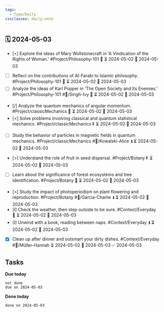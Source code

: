 ```yaml
---
tags:
  - Type/Daily
cssclasses: daily-note
---
```


## 🗓️ 2024-05-03

- [<] Explore the ideas of Mary Wollstonecraft in 'A Vindication of the Rights of Woman.' #Project/Philosophy-101 🔺 ⏳ 2024-05-02 📅 2024-05-03
- [ ] Reflect on the contributions of Al-Farabi to Islamic philosophy. #Project/Philosophy-101 🔼 ⏳ 2024-05-02 📅 2024-05-03
- [ ] Analyze the ideas of Karl Popper in 'The Open Society and Its Enemies.' #Project/Philosophy-101 #👤/Singh-Ivy 🔽 ⏳ 2024-05-02 📅 2024-05-03
- [/] Analyze the quantum mechanics of angular momentum. #Project/classicMechanics 🔼 ⏳ 2024-05-02 📅 2024-05-03
- [<] Solve problems involving classical and quantum statistical mechanics. #Project/classicMechanics ⏬ ⏳ 2024-05-02 📅 2024-05-03
- [ ] Study the behavior of particles in magnetic fields in quantum mechanics. #Project/classicMechanics #👤/Kowalski-Alice ⏫ ⏳ 2024-05-02 📅 2024-05-03
- [>] Understand the role of fruit in seed dispersal. #Project/Botany ⏬ ⏳ 2024-05-02 📅 2024-05-03
- [ ] Learn about the significance of forest ecosystems and tree identification. #Project/Botany 🔽 ⏳ 2024-05-02 📅 2024-05-03
- [>] Study the impact of photoperiodism on plant flowering and reproduction. #Project/Botany #👤/Garcia-Charlie ⏫ ⏳ 2024-05-02 📅 2024-05-03
- [I] Check the weather, then step outside to be sure. #Context/Everyday 🔼 ⏳ 2024-05-02 📅 2024-05-03
- [I] Unwind with a book, reading between naps. #Context/Everyday ⏫ ⏳ 2024-05-02 📅 2024-05-03
- [x] Clean up after dinner and outsmart your dirty dishes. #Context/Everyday #👤/Müller-Hannah ⏳ 2024-05-02 📅 2024-05-03 ✅ 2024-05-03

## Tasks

**Due today**

```tasks
not done
due on 2024-05-03
```

**Done today**

```tasks
done on 2024-05-03
```
            